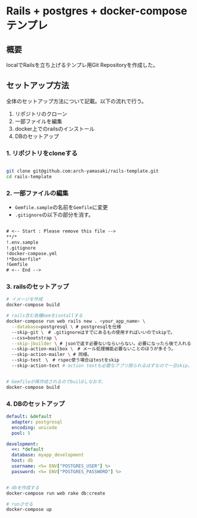 # Rails + postgres + docker-compose テンプレ

## 概要
localでRailsを立ち上げるテンプレ用Git Repositoryを作成した。


## セットアップ方法

全体のセットアップ方法について記載。以下の流れで行う。

1. リポジトリのクローン
2. 一部ファイルを編集
3. docker上でのrailsのインストール
4. DBのセットアップ

### 1. リポジトリをcloneする

```sh

git clone git@github.com:arch-yamasaki/rails-template.git
cd rails-template

```


### 2. 一部ファイルの編集


- `Gemfile.sample`の名前を`Gemfile`に変更
- `.gitignore`の以下の部分を消す。

```txt

# <-- Start : Please remove this file -->
**/*
!.env.sample
!.gitignore
!docker-compose.yml
!*Dockerfile*
!Gemfile
# <-- End -->

```


### 3. railsのセットアップ

```sh
# イメージを作成
docker-compose build

# rails含む各種Gemをisntallする
docker-compose run web rails new . <your_app_name> \
  --database=postgresql \ # postgresqlを仕様
  --skip-git \　# .gitignoreはすでにあるもの使用すればいいのでskipで。
  --css=bootstrap \
  --skip-jbuilder \ # jsonで返す必要ないならいらない。必要になったら後で入れる
  --skip-action-mailbox \　# メール処理機能必要ないことのほうが多そう。
  --skip-action-mailer \ # 同様。
  --skip-test　\　# rspec使う場合はtestをskip
  --skip-action-text # action textも必要なアプリ限られるはずなので一旦skip。


# Gemfileが再作成されるのでbuildしなおす。
docker-compose build

```

### 4. DBのセットアップ

```yml:database.yml
default: &default
  adapter: postgresql
  encoding: unicode
  pool: 5

development:
  <<: *default
  database: myapp_development
  host: db
  username: <%= ENV["POSTGRES_USER"] %>
  password: <%= ENV["POSTGRES_PASSWORD"] %>

```

```sh

# dbを作成する
docker-compose run web rake db:create

# runさせる
docker-compose up
```

